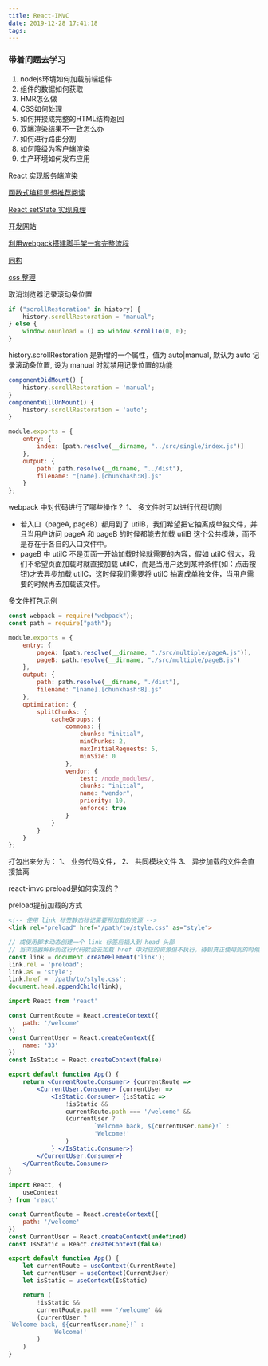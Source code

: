 ```yaml
---
title: React-IMVC
date: 2019-12-28 17:41:18
tags:
---
```


### 带着问题去学习

1. nodejs环境如何加载前端组件
2. 组件的数据如何获取
3. HMR怎么做
4. CSS如何处理
5. 如何拼接成完整的HTML结构返回
6. 双端渲染结果不一致怎么办
7. 如何进行路由分割
8. 如何降级为客户端渲染
9. 生产环境如何发布应用

<!-- more -->

[React 实现服务端渲染](https://juejin.im/post/5af443856fb9a07abc29f1eb)

[函数式编程思想推荐阅读](https://zhuanlan.zhihu.com/p/63744358?utm_source=wechat_session&utm_medium=social&utm_oi=940270556197728256)

[React setState 实现原理](https://imweb.io/topic/5b189d04d4c96b9b1b4c4ed6)

[开发网站](https://dev.to/)

[利用webpack搭建脚手架一套完整流程](https://mp.weixin.qq.com/s/23f64lu-qAEAK76lFYyzow)

[同构](https://mp.weixin.qq.com/s/-Il3V0dtDA3JR1okK2yJyw)

[css 整理](https://mp.weixin.qq.com/s/W8-Cu8Mjh00Rze5o4bFKag)


取消浏览器记录滚动条位置

```js
if ("scrollRestoration" in history) {
    history.scrollRestoration = "manual";
} else {
    window.onunload = () => window.scrollTo(0, 0);
}
```

history.scrollRestoration 是新增的一个属性，值为 auto|manual, 默认为 auto 记录滚动条位置, 设为 manual 时就禁用记录位置的功能

```js
componentDidMount() {
    history.scrollRestoration = 'manual';
}
componentWillUnMount() {
    history.scrollRestoration = 'auto';
}
```

```js
module.exports = {
    entry: {
        index: [path.resolve(__dirname, "../src/single/index.js")]
    },
    output: {
        path: path.resolve(__dirname, "../dist"),
        filename: "[name].[chunkhash:8].js"
    }
};
```

webpack 中对代码进行了哪些操作？
1、 多文件时可以进行代码切割

* 若入口（pageA, pageB）都用到了 utilB，我们希望把它抽离成单独文件，并且当用户访问 pageA 和 pageB 的时候都能去加载 utilB 这个公共模块，而不是存在于各自的入口文件中。
* pageB 中 utilC 不是页面一开始加载时候就需要的内容，假如 utilC 很大，我们不希望页面加载时就直接加载 utilC，而是当用户达到某种条件(如：点击按钮)才去异步加载 utilC，这时候我们需要将 utilC 抽离成单独文件，当用户需要的时候再去加载该文件。

多文件打包示例

```js
const webpack = require("webpack");
const path = require("path");

module.exports = {
    entry: {
        pageA: [path.resolve(__dirname, "./src/multiple/pageA.js")],
        pageB: path.resolve(__dirname, "./src/multiple/pageB.js")
    },
    output: {
        path: path.resolve(__dirname, "./dist"),
        filename: "[name].[chunkhash:8].js"
    },
    optimization: {
        splitChunks: {
            cacheGroups: {
                commons: {
                    chunks: "initial",
                    minChunks: 2,
                    maxInitialRequests: 5,
                    minSize: 0
                },
                vendor: {
                    test: /node_modules/,
                    chunks: "initial",
                    name: "vendor",
                    priority: 10,
                    enforce: true
                }
            }
        }
    }
};
```

打包出来分为：
1、 业务代码文件，
2、 共同模块文件
3、 异步加载的文件会直接抽离

react-imvc preload是如何实现的？ 

preload提前加载的方式

```html
<!-- 使用 link 标签静态标记需要预加载的资源 -->
<link rel="preload" href="/path/to/style.css" as="style">
```

```js
// 或使用脚本动态创建一个 link 标签后插入到 head 头部
// 当浏览器解析到这行代码就会去加载 href 中对应的资源但不执行，待到真正使用到的时候再执行
const link = document.createElement('link');
link.rel = 'preload';
link.as = 'style';
link.href = '/path/to/style.css';
document.head.appendChild(link);
```

```jsx harmony
import React from 'react'

const CurrentRoute = React.createContext({
    path: '/welcome'
})
const CurrentUser = React.createContext({
    name: '33'
})
const IsStatic = React.createContext(false)

export default function App() {
    return <CurrentRoute.Consumer> {currentRoute =>
        <CurrentUser.Consumer> {currentUser =>
            <IsStatic.Consumer> {isStatic =>
                !isStatic &&
                currentRoute.path === '/welcome' &&
                (currentUser ?
                        `Welcome back, ${currentUser.name}!` :
                        'Welcome!'
                )
            } </IsStatic.Consumer>}
        </CurrentUser.Consumer>}
    </CurrentRoute.Consumer>
}
```

```jsx harmony
import React, {
    useContext
} from 'react'

const CurrentRoute = React.createContext({
    path: '/welcome'
})
const CurrentUser = React.createContext(undefined)
const IsStatic = React.createContext(false)

export default function App() {
    let currentRoute = useContext(CurrentRoute)
    let currentUser = useContext(CurrentUser)
    let isStatic = useContext(IsStatic)

    return (
        !isStatic &&
        currentRoute.path === '/welcome' &&
        (currentUser ?
`Welcome back, ${currentUser.name}!` :
            'Welcome!'
        )
    )
}
```


